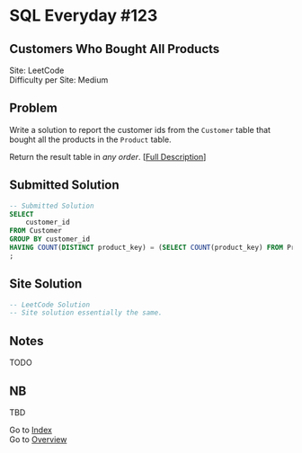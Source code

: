 # SQL Everyday \#123

## Customers Who Bought All Products

Site: LeetCode\
Difficulty per Site: Medium

## Problem

Write a solution to report the customer ids from the `Customer` table that bought all the products in the `Product` table.

Return the result table in *any order*. [[Full Description](https://leetcode.com/problems/customers-who-bought-all-products/description/)]

## Submitted Solution

```sql
-- Submitted Solution
SELECT
    customer_id
FROM Customer
GROUP BY customer_id
HAVING COUNT(DISTINCT product_key) = (SELECT COUNT(product_key) FROM Product)
;
```

## Site Solution

```sql
-- LeetCode Solution 
-- Site solution essentially the same.
```

## Notes

TODO

## NB

TBD

Go to [Index](../?tab=readme-ov-file#index)\
Go to [Overview](../?tab=readme-ov-file)
